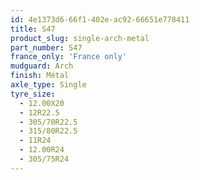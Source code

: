 ```yaml
---
id: 4e1373d6-66f1-402e-ac92-66651e778411
title: S47
product_slug: single-arch-metal
part_number: S47
france_only: 'France only'
mudguard: Arch
finish: Métal
axle_type: Single
tyre_size:
  - 12.00X20
  - 12R22.5
  - 305/70R22.5
  - 315/80R22.5
  - 11R24
  - 12.00R24
  - 305/75R24
---
```

